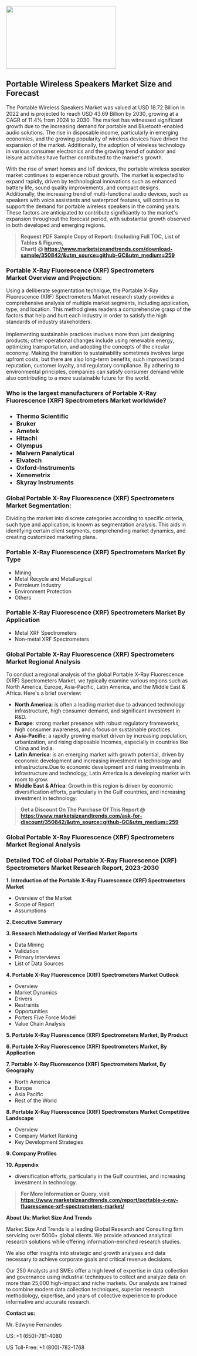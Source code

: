 <p><img class="alignnone size-medium wp-image-20088" src="https://ffe5etoiles.com/wp-content/uploads/2024/12/MST1-300x171.png" alt="" width="300" height="171" /></p><h2>Portable Wireless Speakers Market Size and Forecast</h2><p>The Portable Wireless Speakers Market was valued at USD 18.72 Billion in 2022 and is projected to reach USD 43.69 Billion by 2030, growing at a CAGR of 11.4% from 2024 to 2030. The market has witnessed significant growth due to the increasing demand for portable and Bluetooth-enabled audio solutions. The rise in disposable income, particularly in emerging economies, and the growing popularity of wireless devices have driven the expansion of the market. Additionally, the adoption of wireless technology in various consumer electronics and the growing trend of outdoor and leisure activities have further contributed to the market's growth.</p><p>With the rise of smart homes and IoT devices, the portable wireless speaker market continues to experience robust growth. The market is expected to expand rapidly, driven by technological innovations such as enhanced battery life, sound quality improvements, and compact designs. Additionally, the increasing trend of multi-functional audio devices, such as speakers with voice assistants and waterproof features, will continue to support the demand for portable wireless speakers in the coming years. These factors are anticipated to contribute significantly to the market's expansion throughout the forecast period, with substantial growth observed in both developed and emerging regions.</p></p><blockquote id="" class=""><strong>Request PDF Sample Copy of Report: (Including Full TOC, List of Tables &amp; Figures, Chart)&nbsp;@&nbsp;<strong><a href="https://www.marketsizeandtrends.com/download-sample/350842/&utm_source=github-GC&utm_medium=259" target="_blank">https://www.marketsizeandtrends.com/download-sample/350842/&utm_source=github-GC&utm_medium=259</a></strong></strong></blockquote><h3 id="" class="">Portable X-Ray Fluorescence (XRF) Spectrometers Market&nbsp;Overview and Projection:</h3><p id="" class="">Using a deliberate segmentation technique, the Portable X-Ray Fluorescence (XRF) Spectrometers Market research study provides a comprehensive analysis of multiple market segments, including application, type, and location. This method gives readers a comprehensive grasp of the factors that help and hurt each industry in order to satisfy the high standards of industry stakeholders. <br /> <br />Implementing sustainable practices involves more than just designing products; other operational changes include using renewable energy, optimizing transportation, and adopting the concepts of the circular economy. Making the transition to sustainability sometimes involves large upfront costs, but there are also long-term benefits, such improved brand reputation, customer loyalty, and regulatory compliance. By adhering to environmental principles, companies can satisfy consumer demand while also contributing to a more sustainable future for the world.</p><h3 id="" class="">Who is the largest manufacturers of&nbsp;Portable X-Ray Fluorescence (XRF) Spectrometers Market worldwide?</h3><h3 class=""><p><ul><li>Thermo Scientific </li><li> Bruker </li><li> Ametek </li><li> Hitachi </li><li> Olympus </li><li> Malvern Panalytical </li><li> Elvatech </li><li> Oxford-Instruments </li><li> Xenemetrix </li><li> Skyray Instruments</li></ul></p></h3><h3 id="" class="">Global&nbsp;Portable X-Ray Fluorescence (XRF) Spectrometers Market Segmentation:</h3><p id="" class="">Dividing the market into discrete categories according to specific criteria, such type and application, is known as segmentation analysis. This aids in identifying certain client segments, comprehending market dynamics, and creating customized marketing plans.</p><h3 id="" class="">Portable X-Ray Fluorescence (XRF) Spectrometers Market&nbsp;By Type</h3><p><p><ul><li>Mining</li><li> Metal Recycle and Metallurgical</li><li> Petroleum Industry</li><li> Environment Protection</li><li> Others</p></li></ul></p></p><h3 id="" class="">Portable X-Ray Fluorescence (XRF) Spectrometers Market&nbsp;By Application</h3><p class=""><p><ul><li>Metal XRF Spectrometers</li><li> Non-metal XRF Spectrometers</li></ul></p></p><h3 id="" class="">Global Portable X-Ray Fluorescence (XRF) Spectrometers Market Regional Analysis</h3><p id="" class="">To conduct a regional analysis of the global Portable X-Ray Fluorescence (XRF) Spectrometers Market, we typically examine various regions such as North America, Europe, Asia-Pacific, Latin America, and the Middle East &amp; Africa. Here's a brief overview:</p><ul><li><strong>North America</strong>: is often a leading market due to advanced technology infrastructure, high consumer demand, and significant investment in R&amp;D.</li><li><strong>Europe</strong>: strong market presence with robust regulatory frameworks, high consumer awareness, and a focus on sustainable practices.</li><li><strong>Asia-Pacific</strong>: a rapidly growing market driven by increasing population, urbanization, and rising disposable incomes, especially in countries like China and India.</li><li><strong>Latin America</strong>: is an emerging market with growth potential, driven by economic development and increasing investment in technology and infrastructure.Due to economic development and rising investments in infrastructure and technology, Latin America is a developing market with room to grow.</li><li><strong>Middle East &amp; Africa</strong>: Growth in this region is driven by economic diversification efforts, particularly in the Gulf countries, and increasing investment in technology.</li></ul><blockquote id="" class=""><strong>Get a Discount On The Purchase Of This Report @ <strong><a href="https://www.marketsizeandtrends.com/ask-for-discount/350842/&utm_source=github-GC&utm_medium=259" target="_blank">https://www.marketsizeandtrends.com/ask-for-discount/350842/&utm_source=github-GC&utm_medium=259</a></strong></strong></blockquote><h3 id="" class="">Global Portable X-Ray Fluorescence (XRF) Spectrometers Market Regional Analysis</h3><h3 id="" class="">Detailed TOC of Global Portable X-Ray Fluorescence (XRF) Spectrometers Market Research Report, 2023-2030</h3><p id="" class=""><strong>1. Introduction of the Portable X-Ray Fluorescence (XRF) Spectrometers Market</strong></p><ul><li>Overview of the Market</li><li>Scope of Report</li><li>Assumptions</li></ul><p id="" class=""><strong>2. Executive Summary</strong></p><p id="" class=""><strong>3. Research Methodology of Verified Market Reports</strong></p><ul><li>Data Mining</li><li>Validation</li><li>Primary Interviews</li><li>List of Data Sources</li></ul><p id="" class=""><strong>4. Portable X-Ray Fluorescence (XRF) Spectrometers Market Outlook</strong></p><ul><li>Overview</li><li>Market Dynamics</li><li>Drivers</li><li>Restraints</li><li>Opportunities</li><li>Porters Five Force Model</li><li>Value Chain Analysis</li></ul><p id="" class=""><strong>5. Portable X-Ray Fluorescence (XRF) Spectrometers Market, By Product</strong></p><p id="" class=""><strong>6. Portable X-Ray Fluorescence (XRF) Spectrometers Market, By Application</strong></p><p id="" class=""><strong>7. Portable X-Ray Fluorescence (XRF) Spectrometers Market, By Geography</strong></p><ul><li>North America</li><li>Europe</li><li>Asia Pacific</li><li>Rest of the World</li></ul><p id="" class=""><strong>8. Portable X-Ray Fluorescence (XRF) Spectrometers Market Competitive Landscape</strong></p><ul><li>Overview</li><li>Company Market Ranking</li><li>Key Development Strategies</li></ul><p id="" class=""><strong>9. Company Profiles</strong></p><p id="" class=""><strong>10. Appendix</strong></p><ul><li>diversification efforts, particularly in the Gulf countries, and increasing investment in technology.</li></ul><blockquote id="" class=""><strong>For More Information or Query, visit <strong><strong><a href="https://www.marketsizeandtrends.com/report/portable-x-ray-fluorescence-xrf-spectrometers-market/" target="_blank">https://www.marketsizeandtrends.com/report/portable-x-ray-fluorescence-xrf-spectrometers-market/</a></strong></strong></strong></blockquote><p id="" class=""><strong>About Us: Market Size And Trends</strong></p><p id="" class="">Market Size And Trends is a leading Global Research and Consulting firm servicing over 5000+ global clients. We provide advanced analytical research solutions while offering information-enriched research studies.</p><p id="" class="">We also offer insights into strategic and growth analyses and data necessary to achieve corporate goals and critical revenue decisions.</p><p id="" class="">Our 250 Analysts and SMEs offer a high level of expertise in data collection and governance using industrial techniques to collect and analyze data on more than 25,000 high-impact and niche markets. Our analysts are trained to combine modern data collection techniques, superior research methodology, expertise, and years of collective experience to produce informative and accurate research.</p><p id="" class=""><strong>Contact us:</strong></p><p id="" class="">Mr. Edwyne Fernandes</p><p id="" class="">US: +1 (650)-781-4080</p><p id="" class="">US Toll-Free: +1 (800)-782-1768</p>
